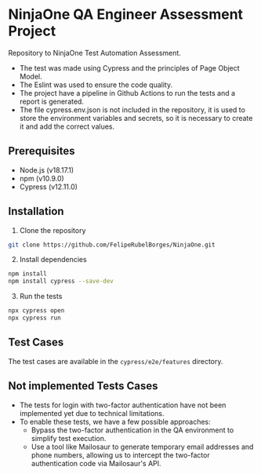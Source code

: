 # NinjaOne QA Engineer Assessment Project

Repository to NinjaOne Test Automation Assessment.

- The test was made using Cypress and the principles of Page Object Model.
- The Eslint was used to ensure the code quality.
- The project have a pipeline in Github Actions to run the tests and a report is generated.
- The file cypress.env.json is not included in the repository, it is used to store the environment variables and secrets, so it is necessary to create it and add the correct values.


## Prerequisites

- Node.js (v18.17.1)
- npm (v10.9.0)
- Cypress (v12.11.0)

## Installation

1. Clone the repository

```bash
git clone https://github.com/FelipeRubelBorges/NinjaOne.git
```

2. Install dependencies

```bash 
npm install
npm install cypress --save-dev
```

3. Run the tests

```bash
npx cypress open
npx cypress run
```

## Test Cases

The test cases are available in the `cypress/e2e/features` directory.

## Not implemented Tests Cases

- The tests for login with two-factor authentication have not been implemented yet due to technical limitations.
- To enable these tests, we have a few possible approaches:
    - Bypass the two-factor authentication in the QA environment to simplify test execution.
    - Use a tool like Mailosaur to generate temporary email addresses and phone numbers, allowing us to intercept the two-factor authentication code via Mailosaur's API.
